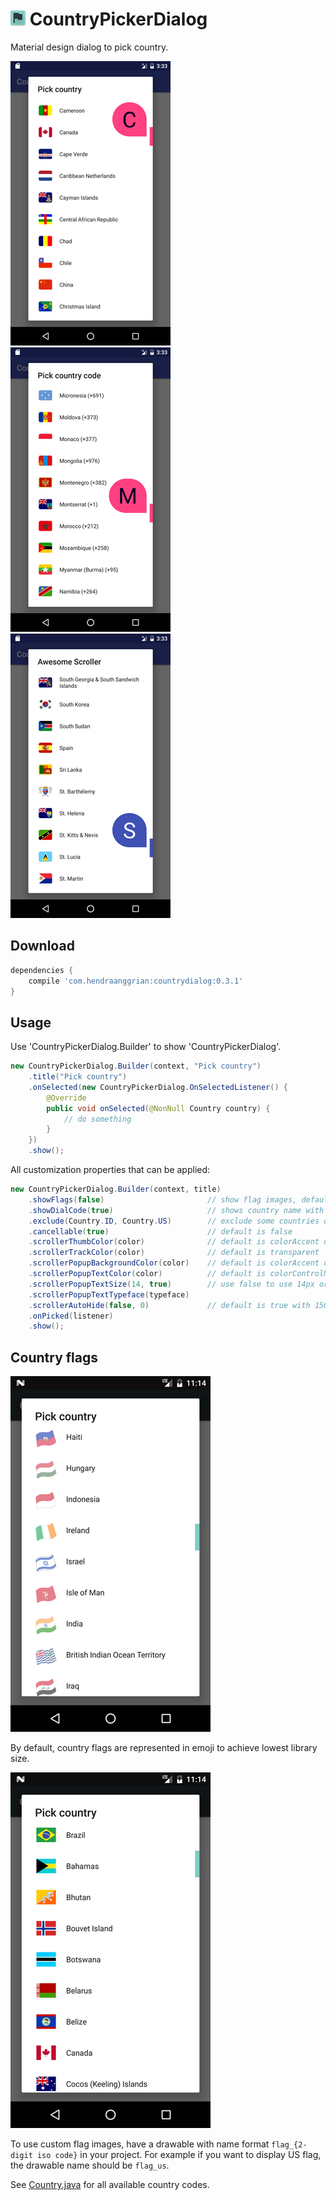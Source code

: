 ![logo](/art/logo.png) CountryPickerDialog
==========================================
Material design dialog to pick country.

![Simple](/art/ss_feature_simple.png)
![With Country Code](/art/ss_feature_showingcountrycode.png)
![Customized Scroller](/art/ss_feature_customizedscroller.png)

Download
--------
```gradle
dependencies {
    compile 'com.hendraanggrian:countrydialog:0.3.1'
}
```

Usage
-----
Use 'CountryPickerDialog.Builder' to show 'CountryPickerDialog'.
```java
new CountryPickerDialog.Builder(context, "Pick country")
    .title("Pick country")
    .onSelected(new CountryPickerDialog.OnSelectedListener() {
        @Override
        public void onSelected(@NonNull Country country) {
            // do something
        }
    })
    .show();
```

All customization properties that can be applied:
```java
new CountryPickerDialog.Builder(context, title)
    .showFlags(false)                       // show flag images, default is true
    .showDialCode(true)                     // shows country name with dial code, default is false
    .exclude(Country.ID, Country.US)        // exclude some countries on the list
    .cancellable(true)                      // default is false
    .scrollerThumbColor(color)              // default is colorAccent of your theme
    .scrollerTrackColor(color)              // default is transparent
    .scrollerPopupBackgroundColor(color)    // default is colorAccent of your theme
    .scrollerPopupTextColor(color)          // default is colorControlNormal of your theme
    .scrollerPopupTextSize(14, true)        // use false to use 14px or true to use 14dp
    .scrollerPopupTextTypeface(typeface)
    .scrollerAutoHide(false, 0)             // default is true with 1500ms delay
    .onPicked(listener)
    .show();
```

Country flags
-------------
![Emoji flags](/art/ss_type_emoji.png)

By default, country flags are represented in emoji to achieve lowest library size.

![Image flags](/art/ss_type_image.png)

To use custom flag images, have a drawable with name format `flag_{2-digit iso code}` in your project.
For example if you want to display US flag, the drawable name should be `flag_us`.

See [Country.java](/countrypickerdialog/src/main/java/io/github/hendraanggrian/countrypickerdialog/Country.java) for all available country codes.
